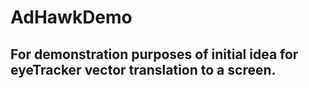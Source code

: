 # AdHawkDemo
## For demonstration purposes of initial idea for eyeTracker vector translation to a screen.
